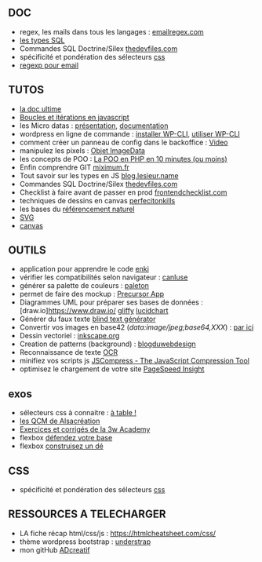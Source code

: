 ## DOC
- regex, les mails dans tous les langages : [emailregex.com](http://emailregex.com/)
- [les types SQL](https://www.w3schools.com/sql/sql_datatypes.asp)
- Commandes SQL Doctrine/Silex [thedevfiles.com](https://www.thedevfiles.com/2014/08/simplifying-database-interactions-with-doctrine-dbal/)
- spécificité et pondération des sélecteurs [css](https://developer.mozilla.org/fr/docs/Apprendre/CSS/Introduction_%C3%A0_CSS/La_cascade_et_l_h%C3%A9ritage)
- [regexp pour email](http://emailregex.com/)


## TUTOS
- [la doc ultime](https://devdocs.io/)
- [Boucles et itérations en javascript](https://developer.mozilla.org/fr/docs/Web/JavaScript/Guide/Boucles_et_it%C3%A9ration)
- les Micro datas : [présentation](http://ad-creatif.com/micro-datas-pour-le-referencement/), [documentation](http://schema.org/docs/gs.html)
- wordpress en ligne de commande : [installer WP-CLI](http://wp-cli.org/fr/#installation), [utiliser WP-CLI](http://www.geekpress.fr/tuto-wp-cli-comment-installer-et-configurer-wordpress-en-moins-dune-minute-et-en-seulement-un-clic/)
- comment créer un panneau de config dans le backoffice : [Video](https://www.grafikart.fr/tutoriels/wordpress/option-panel-wordpress-358)
- manipulez les pixels : [Objet ImageData](https://developer.mozilla.org/fr/docs/Tutoriel_canvas/Pixel_manipulation_with_canvas)
- les concepts de POO : [La POO en PHP en 10 minutes (ou moins)](http://bdelespierre.fr/article/la-poo-en-php-en-10-minutes-ou-moins)
- Enfin comprendre GIT [miximum.fr](https://www.miximum.fr/blog/enfin-comprendre-git/)
- Tout savoir sur les types en JS [blog.lesieur.name](https://blog.lesieur.name/les-types-en-javascript-pour-tout-savoir/)
- Commandes SQL Doctrine/Silex [thedevfiles.com](https://www.thedevfiles.com/2014/08/simplifying-database-interactions-with-doctrine-dbal/)
- Checklist à faire avant de passer en prod [frontendchecklist.com](http://frontendchecklist.com/)
- techniques de dessins en canvas [perfecitonkills](http://perfectionkills.com/exploring-canvas-drawing-techniques/)
- les bases du [référencement naturel](http://ad-creatif.com/bien-referencer-son-site-augmenter-sa-visibilite-sur-le-web/)
- [SVG](https://www.alsacreations.com/tuto/lire/1421-svg-initiation-syntaxe-outils.html)
- [canvas](https://www.alsacreations.com/tuto/lire/1484-introduction.html)


## OUTILS
- application pour apprendre le code [enki](https://play.google.com/store/apps/details?id=com.enki.insights)
- vérifier les compatibilités selon navigateur : [canIuse](http://caniuse.com/)
- générer sa palette de couleurs : [paleton](http://paletton.com/)
- permet de faire des mockup : [Precursor App](https://precursorapp.com/)
- Diagrammes UML pour préparer ses bases de données : [draw.io]https://www.draw.io/ [gliffy](https://www.gliffy.com/) [lucidchart](https://www.lucidchart.com/)
- Générer du faux texte [blind text générator](http://www.blindtextgenerator.com/fr)
- Convertir vos images en base42 (_data:image/jpeg;base64,XXX_) : [par ici](http://b64.io/)
- Dessin vectoriel : [inkscape.org](https://inkscape.org/fr/)
- Creation de patterns (background) : [blogduwebdesign](http://www.blogduwebdesign.com/ressources/5-outils-indispensables-realiser-textures-patterns-backgrounds-web-design/2365)
- Reconnaissance de texte  [OCR](http://www.free-ocr.com/)
- minifiez vos scripts js [JSCompress - The JavaScript Compression Tool](https://jscompress.com/)
- optimisez le chargement de votre site [PageSpeed Insight](https://developers.google.com/speed/pagespeed/insights/)


## exos
- sélecteurs css à connaitre : [à table !](https://code.tutsplus.com/fr/tutorials/the-30-css-selectors-you-must-memorize--net-16048)
- [les QCM de Alsacréation](https://www.alsacreations.com/quiz/)
- [Exercices et corrigés de la 3w Academy](https://e.3wa.fr/my/)
- flexbox [défendez votre base](http://www.flexboxdefense.com/)
- flexbox [construisez un dé](https://la-cascade.io/flexbox-un-coup-de-des/)

## CSS
- spécificité et pondération des sélecteurs [css](https://developer.mozilla.org/fr/docs/Apprendre/CSS/Introduction_%C3%A0_CSS/La_cascade_et_l_h%C3%A9ritage)


## RESSOURCES A TELECHARGER
- LA fiche récap html/css/js : https://htmlcheatsheet.com/css/
- thème wordpress bootstrap : [understrap](https://github.com/holger1411/understrap)
- mon gitHub [ADcreatif](https://github.com/ADcreatif)
